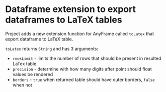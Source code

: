 # Dataframe extension to export dataframes to LaTeX tables

Project adds a new extension function for AnyFrame called `toLatex` that export dataframe to LaTeX table.

`toLatex` returns `String` and has 3 arguments:
* `rowsLimit` - limits the number of rows that should be present in resulted LaTex table
* `precision` - determine with how many digits after point should float values be rendered 
* `borders` - `true` when returned table should have outer borders, `false` when not 
